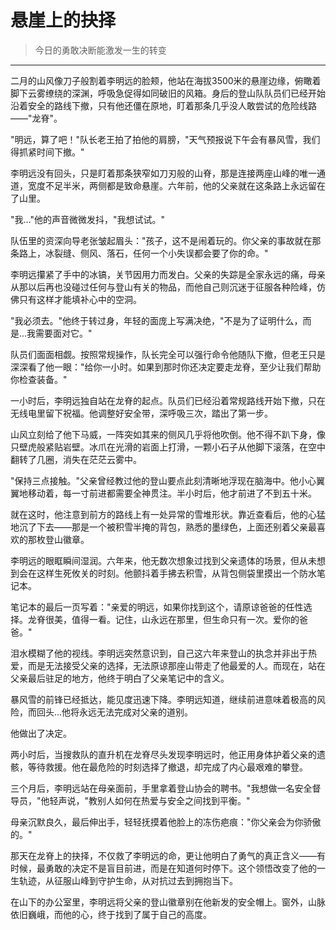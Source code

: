 # 悬崖上的抉择

> 今日的勇敢决断能激发一生的转变

---

二月的山风像刀子般割着李明远的脸颊，他站在海拔3500米的悬崖边缘，俯瞰着脚下云雾缭绕的深渊，呼吸急促得如同破旧的风箱。身后的登山队队员们已经开始沿着安全的路线下撤，只有他还僵在原地，盯着那条几乎没人敢尝试的危险线路——"龙脊"。

"明远，算了吧！"队长老王拍了拍他的肩膀，"天气预报说下午会有暴风雪，我们得抓紧时间下撤。"

李明远没有回头，只是盯着那条狭窄如刀刃般的山脊，那是连接两座山峰的唯一通道，宽度不足半米，两侧都是致命悬崖。六年前，他的父亲就在这条路上永远留在了山里。

"我..."他的声音微微发抖，"我想试试。"

队伍里的资深向导老张皱起眉头："孩子，这不是闹着玩的。你父亲的事故就在那条路上，冰裂缝、侧风、落石，任何一个小失误都会要了你的命。"

李明远攥紧了手中的冰镐，关节因用力而发白。父亲的失踪是全家永远的痛，母亲从那以后再也没碰过任何与登山有关的物品，而他自己则沉迷于征服各种险峰，仿佛只有这样才能填补心中的空洞。

"我必须去。"他终于转过身，年轻的面庞上写满决绝，"不是为了证明什么，而是...我需要面对它。"

队员们面面相觑。按照常规操作，队长完全可以强行命令他随队下撤，但老王只是深深看了他一眼："给你一小时。如果到那时你还决定要走龙脊，至少让我们帮助你检查装备。"

一小时后，李明远独自站在龙脊的起点。队员们已经沿着常规路线开始下撤，只在无线电里留下祝福。他调整好安全带，深呼吸三次，踏出了第一步。

山风立刻给了他下马威，一阵突如其来的侧风几乎将他吹倒。他不得不趴下身，像只壁虎般紧贴岩壁。冰爪在光滑的岩面上打滑，一颗小石子从他脚下滚落，在空中翻转了几圈，消失在茫茫云雾中。

"保持三点接触。"父亲曾经教过他的登山要点此刻清晰地浮现在脑海中。他小心翼翼地移动着，每一寸前进都需要全神贯注。半小时后，他才前进了不到五十米。

就在这时，他注意到前方的路线上有一处异常的雪堆形状。靠近查看后，他的心猛地沉了下去——那是一个被积雪半掩的背包，熟悉的墨绿色，上面还别着父亲最喜欢的那枚登山徽章。

李明远的眼眶瞬间湿润。六年来，他无数次想象过找到父亲遗体的场景，但从未想到会在这样生死攸关的时刻。他颤抖着手拂去积雪，从背包侧袋里摸出一个防水笔记本。

笔记本的最后一页写着："亲爱的明远，如果你找到这个，请原谅爸爸的任性选择。龙脊很美，值得一看。记住，山永远在那里，但生命只有一次。爱你的爸爸。"

泪水模糊了他的视线。李明远突然意识到，自己这六年来登山的执念并非出于热爱，而是无法接受父亲的选择，无法原谅那座山带走了他最爱的人。而现在，站在父亲最后驻足的地方，他终于明白了父亲笔记中的含义。

暴风雪的前锋已经抵达，能见度迅速下降。李明远知道，继续前进意味着极高的风险，而回头...他将永远无法完成对父亲的道别。

他做出了决定。

两小时后，当搜救队的直升机在龙脊尽头发现李明远时，他正用身体护着父亲的遗骸，等待救援。他在最危险的时刻选择了撤退，却完成了内心最艰难的攀登。

三个月后，李明远站在母亲面前，手里拿着登山协会的聘书。"我想做一名安全督导员，"他轻声说，"教别人如何在热爱与安全之间找到平衡。"

母亲沉默良久，最后伸出手，轻轻抚摸着他脸上的冻伤疤痕："你父亲会为你骄傲的。"

那天在龙脊上的抉择，不仅救了李明远的命，更让他明白了勇气的真正含义——有时候，最勇敢的决定不是盲目前进，而是在知道何时停下。这个领悟改变了他的一生轨迹，从征服山峰到守护生命，从对抗过去到拥抱当下。

在山下的办公室里，李明远将父亲的登山徽章别在他新发的安全帽上。窗外，山脉依旧巍峨，而他的心，终于找到了属于自己的高度。